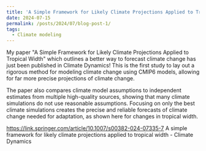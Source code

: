 ```yaml
---
title: 'A Simple Framework for Likely Climate Projections Applied to Tropical Width'
date: 2024-07-15
permalink: /posts/2024/07/blog-post-1/
tags:
  - Climate modeling
---
```


My paper "A Simple Framework for Likely Climate Projections Applied to Tropical Width" which outlines a better way to forecast climate change has just been published in Climate Dynamics! This is the first study to lay out a rigorous method for modeling climate change using CMIP6 models, allowing for far more precise projections of climate change.

The paper also compares climate model assumptions to independent estimates from multiple high-quality sources, showing that many climate simulations do not use reasonable assumptions. Focusing on only the best climate simulations creates the precise and reliable forecasts of climate change needed for adaptation, as shown here for changes in tropical width.

https://link.springer.com/article/10.1007/s00382-024-07335-7
A simple framework for likely climate projections applied to tropical width - Climate Dynamics
